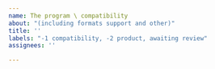 ```yaml
---
name: The program \ compatibility
about: "(including formats support and other)"
title: ''
labels: "-1 compatibility, -2 product, awaiting review"
assignees: ''

---
```


<!-- Do not remove this comment #sup !!!
	Before making a new issue, please search existing !!!
-->

